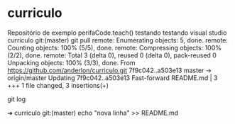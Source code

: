 # curriculo
Repositório de exemplo perifaCode.teach()
testando
testando visual studio
curriculo git:(master) git pull
remote: Enumerating objects: 5, done.
remote: Counting objects: 100% (5/5), done.
remote: Compressing objects: 100% (2/2), done.
remote: Total 3 (delta 0), reused 0 (delta 0), pack-reused 0
Unpacking objects: 100% (3/3), done.
From https://github.com/anderlon/curriculo.git
   7f9c042..a503e13  master     -> origin/master
Updating 7f9c042..a503e13
Fast-forward
 README.md | 3 +++
 1 file changed, 3 insertions(+)

git log

➜  curriculo git:(master) echo "nova linha" >> README.md
